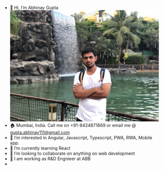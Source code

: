 - 👋 Hi, I’m Abhinay Gupta
  ![alt Abhinay](https://github.com/Abhinay-g/Abhinay-g/blob/main/Me.jpg)
- 🏠 Mumbai, India. Call me on +91-8424871669 or email me @ gupta.abhinay111@gmail.com
- 👀 I’m interested in Angular, Javascript, Typescript, PWA, RWA, Mobile app.
- 🌱 I’m currently learning React
- 💞️ I’m looking to collaborate on anything on web development
- 💼 I am working as R&D Engnieer at ABB
- 

<!---
Abhinay-g/Abhinay-g is a ✨ special ✨ repository because its `README.md` (this file) appears on your GitHub profile.
You can click the Preview link to take a look at your changes.
--->
